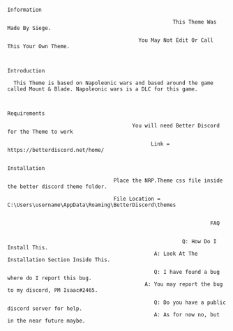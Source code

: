                                                                 Information

                                                         This Theme Was Made By Siege.

                                              You May Not Edit Or Call This Your Own Theme.


                                                                 Introduction

      This Theme is based on Napoleonic wars and based around the game called Mount & Blade. Napoleonic wars is a DLC for this game.


                                                                 Requirements

                                            You will need Better Discord for the Theme to work

                                                  Link = https://betterdiscord.net/home/

                                                                    Installation

                                      Place the NRP.Theme css file inside the better discord theme folder.

                                      File Location = C:\Users\username\AppData\Roaming\BetterDiscord\themes


                                                                     FAQ
                                                                    

                                                            Q: How Do I Install This.
                                                   A: Look At The Installation Section Inside This.

                                                   Q: I have found a bug where do I report this bug.
                                                A: You may report the bug to my discord, PM Isaac#2465.

                                                   Q: Do you have a public discord server for help.
                                                   A: As for now no, but in the near future maybe.
